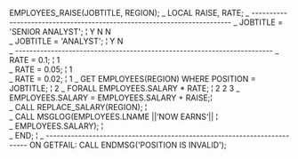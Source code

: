 EMPLOYEES_RAISE(JOBTITLE, REGION);
_ LOCAL RAISE, RATE;
_ ------------------------------------------------------------------------
_ JOBTITLE = 'SENIOR ANALYST'; ¦ Y N N            
_ JOBTITLE = 'ANALYST'; ¦   Y N          
_ ------------------------------------------------------------------------
_ RATE = 0.1; ¦ 1                           
_ RATE = 0.05; ¦   1  
_ RATE = 0.02; ¦     1
_ GET EMPLOYEES(REGION) WHERE POSITION = JOBTITLE; ¦     2
_ FORALL EMPLOYEES.SALARY * RATE;                  ¦ 2 2 3
_      EMPLOYEES.SALARY = EMPLOYEES.SALARY + RAISE;¦     
_      CALL REPLACE_SALARY(REGION);                ¦   
_      CALL MSGLOG(EMPLOYEES.LNAME ||‘NOW EARNS‘|| ¦  
_      EMPLOYEES.SALARY);                          ¦       
_ END; ¦ 
_ -------------------------------------------------------------------------
ON GETFAIL:
CALL ENDMSG('POSITION IS INVALID'); 
